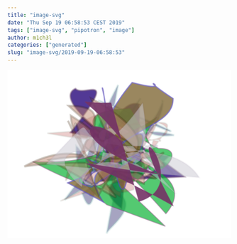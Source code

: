 ```yaml
---
title: "image-svg"
date: "Thu Sep 19 06:58:53 CEST 2019"
tags: ["image-svg", "pipotron", "image"]
author: m1ch3l
categories: ["generated"]
slug: "image-svg/2019-09-19-06:58:53"
---
```


![](image.svg)
